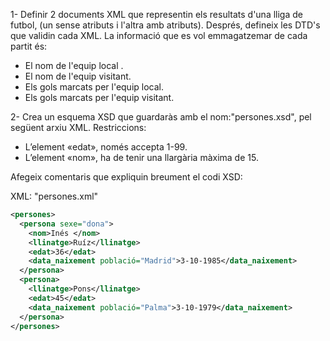 1- Definir 2 documents XML que representin els resultats d'una lliga de futbol, (un sense atributs i l'altra amb atributs). Després, defineix les DTD's que validin cada XML. La informació que es vol emmagatzemar de cada partit és:
- El nom de l'equip local .
- El nom de l'equip visitant.
- Els gols marcats per l'equip local.
- Els gols marcats per l'equip visitant.

2- Crea un esquema XSD que guardaràs amb el nom:"persones.xsd", pel següent arxiu XML. Restriccions:
- L’element «edat», només accepta 1-99.
- L’element «nom», ha de tenir una llargària màxima de 15.

Afegeix comentaris que expliquin breument el codi XSD:

XML: "persones.xml"
```xml
<persones>
  <persona sexe="dona">
    <nom>Inés </nom>
    <llinatge>Ruíz</llinatge>
    <edat>36</edat>
    <data_naixement població="Madrid">3-10-1985</data_naixement>
  </persona>
  <persona>
    <llinatge>Pons</llinatge>
    <edat>45</edat>
    <data_naixement població="Palma">3-10-1979</data_naixement>
  </persona>
</persones>
```